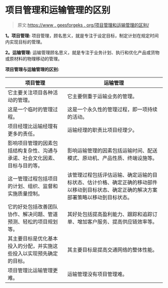 # 项目管理和运输管理的区别

> 原文:[https://www . geesforgeks . org/项目管理和运输管理的区别/](https://www.geeksforgeeks.org/difference-between-project-management-and-transport-management/)

**1。项目管理:**
项目管理，顾名思义，就是专注于设定目标，制定计划在规定时间内实现目标的管理。

**2。运输管理:**
运输管理顾名思义，就是专注于业务计划、执行和优化产品或货物或原材料的物理移动的管理。

**项目管理与运输管理的区别:**

<center>

| 项目管理 | 运输管理 |
| --- | --- |
| 它主要关注项目各种活动的管理。 | 它主要侧重于运输业务的管理。 |
| 这是一个临时的管理过程。 | 这是一个永久性的管理过程，即一项持续的活动。 |
| 项目经理比运输经理有更多的责任。 | 运输经理的职责比项目经理少。 |
| 影响项目管理的因素包括结构复杂性、沟通与承诺、社会文化因素、目标与目的等。 | 影响运输管理的因素包括运输时间、配送模式、原动机、产品性质、终端设施等。 |
| 这一管理过程包括项目的计划、组织、监督和实施质量控制。 | 该管理过程包括评估运输、确定运输的目标状态、估计价格、确定正确的移动部件以移动到目标状态、确定正确的解决方案部署策略以移动到目标状态。 |
| 它的好处包括改善团队协作、解决问题、管道预测、轻松的项目规划等。 | 其好处包括提高盈利能力、跟踪和追踪订单、增加客户服务、提高供应链效率等。 |
| 其主要目标是优化基本投入的分配，并实施这些投入以实现预先确定的目标。 | 其主要目标是提高交通网络的整体性能。 |
| 项目管理比运输管理更难。 | 运输管理没有项目管理难。 |

</center>